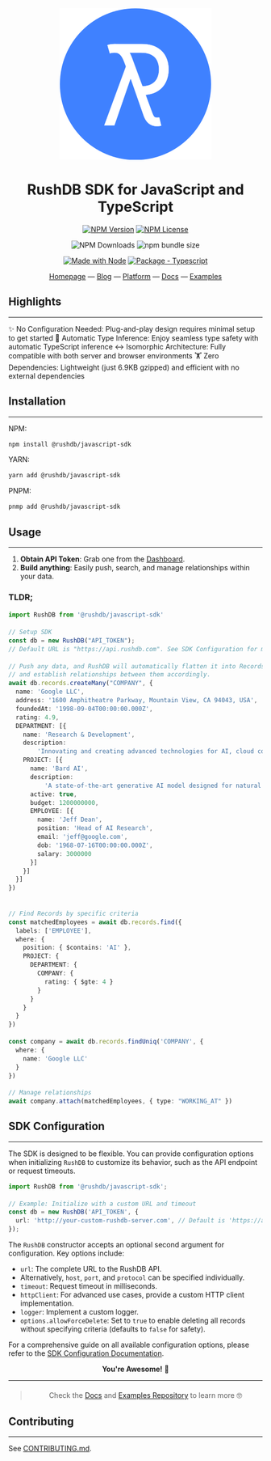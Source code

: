 <div align="center">

![RushDB Logo](https://raw.githubusercontent.com/rush-db/rushdb/main/rushdb-logo.svg)

# RushDB SDK for JavaScript and TypeScript

[![NPM Version](https://img.shields.io/npm/v/%40rushdb%2Fjavascript-sdk)](https://www.npmjs.com/package/@rushdb/javascript-sdk)
[![NPM License](https://img.shields.io/npm/l/%40rushdb%2Fjavascript-sdk)](#license "Go to license section")

![NPM Downloads](https://img.shields.io/npm/dw/%40rushdb%2Fjavascript-sdk)
![npm bundle size](https://img.shields.io/bundlephobia/minzip/%40rushdb%2Fjavascript-sdk)


[![Made with Node](https://img.shields.io/badge/dynamic/json?label=node&query=%24.engines%5B%22node%22%5D&url=https%3A%2F%2Fraw.githubusercontent.com%2Frush-db%2Frushdb%2Fmain%2Fpackage.json)](https://nodejs.org "Go to Node.js homepage")
[![Package - Typescript](https://img.shields.io/github/package-json/dependency-version/rush-db/rushdb/dev/typescript?logo=typescript&logoColor=white)](https://www.npmjs.com/package/typescript "Go to TypeScript on NPM")

[Homepage](https://rushdb.com) — [Blog](https://rushdb.com/blog) — [Platform](https://app.rushdb.com) — [Docs](https://docs.rushdb.com) — [Examples](https://github.com/rush-db/examples)
</div>

## Highlights

---

✨ No Configuration Needed: Plug-and-play design requires minimal setup to get started
🤖 Automatic Type Inference: Enjoy seamless type safety with automatic TypeScript inference
↔️ Isomorphic Architecture: Fully compatible with both server and browser environments
🏋️ Zero Dependencies: Lightweight (just 6.9KB gzipped) and efficient with no external dependencies


## Installation

---
NPM:
```bash
npm install @rushdb/javascript-sdk
```

YARN:
```bash
yarn add @rushdb/javascript-sdk
```

PNPM:
```bash
pnmp add @rushdb/javascript-sdk
```


## Usage

---

1. **Obtain API Token**: Grab one from the [Dashboard](https://app.rushdb.com).
2. **Build anything**: Easily push, search, and manage relationships within your data.

### TLDR;
```ts
import RushDB from '@rushdb/javascript-sdk'

// Setup SDK
const db = new RushDB("API_TOKEN");
// Default URL is "https://api.rushdb.com". See SDK Configuration for more options.

// Push any data, and RushDB will automatically flatten it into Records
// and establish relationships between them accordingly.
await db.records.createMany("COMPANY", {
  name: 'Google LLC',
  address: '1600 Amphitheatre Parkway, Mountain View, CA 94043, USA',
  foundedAt: '1998-09-04T00:00:00.000Z',
  rating: 4.9,
  DEPARTMENT: [{
    name: 'Research & Development',
    description:
        'Innovating and creating advanced technologies for AI, cloud computing, and consumer devices.',
    PROJECT: [{
      name: 'Bard AI',
      description:
          'A state-of-the-art generative AI model designed for natural language understanding and creation.',
      active: true,
      budget: 1200000000,
      EMPLOYEE: [{
        name: 'Jeff Dean',
        position: 'Head of AI Research',
        email: 'jeff@google.com',
        dob: '1968-07-16T00:00:00.000Z',
        salary: 3000000
      }]
    }]
  }]
})


// Find Records by specific criteria
const matchedEmployees = await db.records.find({
  labels: ['EMPLOYEE'],
  where: {
    position: { $contains: 'AI' },
    PROJECT: {
      DEPARTMENT: {
        COMPANY: {
          rating: { $gte: 4 }
        }
      }
    }
  }
})

const company = await db.records.findUniq('COMPANY', {
  where: {
    name: 'Google LLC'
  }
})

// Manage relationships
await company.attach(matchedEmployees, { type: "WORKING_AT" })
```

## SDK Configuration
---
The SDK is designed to be flexible. You can provide configuration options when initializing `RushDB` to customize its behavior, such as the API endpoint or request timeouts.

```typescript
import RushDB from '@rushdb/javascript-sdk';

// Example: Initialize with a custom URL and timeout
const db = new RushDB('API_TOKEN', {
  url: 'http://your-custom-rushdb-server.com', // Default is 'https://api.rushdb.com'
});
```

The `RushDB` constructor accepts an optional second argument for configuration. Key options include:
- `url`: The complete URL to the RushDB API.
- Alternatively, `host`, `port`, and `protocol` can be specified individually.
- `timeout`: Request timeout in milliseconds.
- `httpClient`: For advanced use cases, provide a custom HTTP client implementation.
- `logger`: Implement a custom logger.
- `options.allowForceDelete`: Set to `true` to enable deleting all records without specifying criteria (defaults to `false` for safety).

For a comprehensive guide on all available configuration options, please refer to the [SDK Configuration Documentation](https://docs.rushdb.com/typescript-sdk/introduction#sdk-configuration-options).

<div align="center">
<b>You're Awesome!</b>  🚀
</div>

---

<div align="center" style="margin-top: 20px">

> Check the [Docs](https://docs.rushdb.com) and [Examples Repository](https://github.com/rush-db/examples) to learn more 🤓


</div>


## Contributing

---
See [CONTRIBUTING.md](CONTRIBUTING.md).

